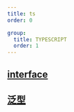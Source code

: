 ```yaml
---
title: ts
order: 0

group:
  title: TYPESCRIPT
  order: 1
---
```


## [interface](/project/ts/interface)

## [泛型](/project/ts/generic)
